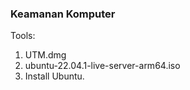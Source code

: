 ### Keamanan Komputer

Tools: 
1. UTM.dmg
2. ubuntu-22.04.1-live-server-arm64.iso
3. Install Ubuntu.
